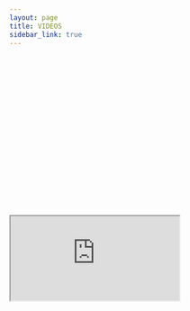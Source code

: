 ```yaml
---
layout: page
title: VIDEOS
sidebar_link: true
---
```



<div style="padding:56.25% 0 0 0;position:relative;">
	<iframe src="https://player.vimeo.com/video/193272107?color=ffffff&title=0&byline=0&portrait=0" 

	style="position:absolute;top:0;left:0;width:100%;height:100%;" frameborder="0" webkitallowfullscreen mozallowfullscreen allowfullscreen></iframe>
</div>

<script src="https://player.vimeo.com/api/player.js"></script>